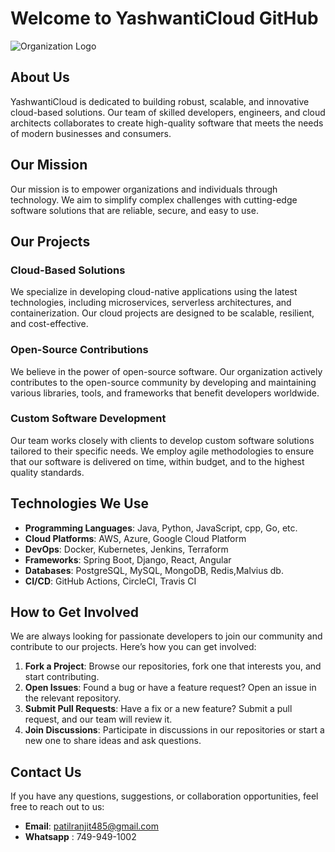 # Welcome to YashwantiCloud GitHub

![Organization Logo](https://avatars.githubusercontent.com/u/179195618?s=200&v=4) <!-- Optional: Add your organization’s logo here -->

## About Us

YashwantiCloud is dedicated to building robust, scalable, and innovative cloud-based solutions. Our team of skilled developers, engineers, and cloud architects collaborates to create high-quality software that meets the needs of modern businesses and consumers.

## Our Mission

Our mission is to empower organizations and individuals through technology. We aim to simplify complex challenges with cutting-edge software solutions that are reliable, secure, and easy to use.

## Our Projects

### Cloud-Based Solutions
We specialize in developing cloud-native applications using the latest technologies, including microservices, serverless architectures, and containerization. Our cloud projects are designed to be scalable, resilient, and cost-effective.

### Open-Source Contributions
We believe in the power of open-source software. Our organization actively contributes to the open-source community by developing and maintaining various libraries, tools, and frameworks that benefit developers worldwide.

### Custom Software Development
Our team works closely with clients to develop custom software solutions tailored to their specific needs. We employ agile methodologies to ensure that our software is delivered on time, within budget, and to the highest quality standards.

## Technologies We Use

- **Programming Languages**: Java, Python, JavaScript, cpp, Go, etc.
- **Cloud Platforms**: AWS, Azure, Google Cloud Platform
- **DevOps**: Docker, Kubernetes, Jenkins, Terraform
- **Frameworks**: Spring Boot, Django, React, Angular
- **Databases**: PostgreSQL, MySQL, MongoDB, Redis,Malvius db.
- **CI/CD**: GitHub Actions, CircleCI, Travis CI

## How to Get Involved

We are always looking for passionate developers to join our community and contribute to our projects. Here’s how you can get involved:

1. **Fork a Project**: Browse our repositories, fork one that interests you, and start contributing.
2. **Open Issues**: Found a bug or have a feature request? Open an issue in the relevant repository.
3. **Submit Pull Requests**: Have a fix or a new feature? Submit a pull request, and our team will review it.
4. **Join Discussions**: Participate in discussions in our repositories or start a new one to share ideas and ask questions.

## Contact Us

If you have any questions, suggestions, or collaboration opportunities, feel free to reach out to us:

- **Email**: patilranjit485@gmail.com
- **Whatsapp** : 749-949-1002
